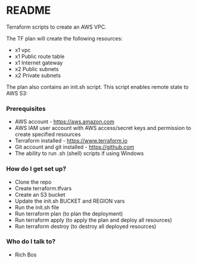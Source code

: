 # README #

Terraform scripts to create an AWS VPC.

The TF plan will create the following resources:

* x1 vpc
* x1 Public route table
* x1 Internet gateway
* x2 Public subnets
* x2 Private subnets

The plan also contains an init.sh script. This script enables remote state to AWS S3:

### Prerequisites ###

* AWS account - https://aws.amazon.com
* AWS IAM user account with AWS access/secret keys and permission to create specified resources
* Terraform installed - https://www.terraform.io
* Git account and git installed - https://github.com
* The ability to run .sh (shell) scripts if using Windows

### How do I get set up? ###

* Clone the repo
* Create terraform.tfvars
* Create an S3 bucket
* Update the init.sh BUCKET and REGION vars
* Run the init.sh file
* Run terraform plan (to plan the deployment)
* Run terraform apply (to apply the plan and deploy all resources)
* Run terraform destroy (to destroy all deployed resources)

### Who do I talk to? ###

* Rich Bos
